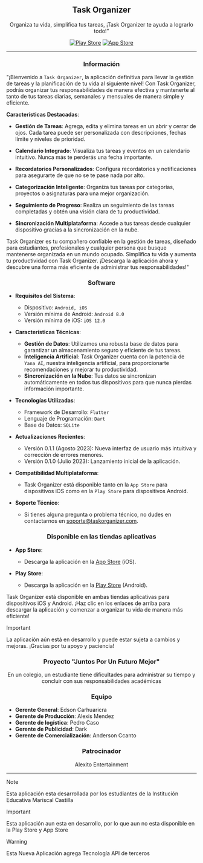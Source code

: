 <h2 align="center">Task Organizer</h2>

<p align="center">Organiza tu vida, simplifica tus tareas, ¡Task Organizer te ayuda a lograrlo todo!"</p>

<p align="center">
  <a href="#"><img title="Play Store" src="https://img.shields.io/badge/No-Google?logo=googleplay&label=Play%20Store&color=red"></a>
  <a href="#"><img title="App Store" src="https://img.shields.io/badge/Si-Google?logo=appstore&label=App%20Store&color=green"></a>
</p>

---

<h3 align="center">Información</h3>

"¡Bienvenido a `Task Organizer`, la aplicación definitiva para llevar la gestión de tareas y la planificación de tu vida al siguiente nivel! Con Task Organizer, podrás organizar tus responsabilidades de manera efectiva y mantenerte al tanto de tus tareas diarias, semanales y mensuales de manera simple y eficiente.

**Características Destacadas**:

- **Gestión de Tareas**: Agrega, edita y elimina tareas en un abrir y cerrar de ojos. Cada tarea puede ser personalizada con descripciones, fechas límite y niveles de prioridad.

- **Calendario Integrado**: Visualiza tus tareas y eventos en un calendario intuitivo. Nunca más te perderás una fecha importante.

- **Recordatorios Personalizados**: Configura recordatorios y notificaciones para asegurarte de que no se te pase nada por alto.

- **Categorización Inteligente**: Organiza tus tareas por categorías, proyectos o asignaturas para una mejor organización.

- **Seguimiento de Progreso**: Realiza un seguimiento de las tareas completadas y obtén una visión clara de tu productividad.

- **Sincronización Multiplataforma**: Accede a tus tareas desde cualquier dispositivo gracias a la sincronización en la nube.

Task Organizer es tu compañero confiable en la gestión de tareas, diseñado para estudiantes, profesionales y cualquier persona que busque mantenerse organizada en un mundo ocupado. Simplifica tu vida y aumenta tu productividad con Task Organizer. ¡Descarga la aplicación ahora y descubre una forma más eficiente de administrar tus responsabilidades!"

<h3 align="center">Software</h3>

- **Requisitos del Sistema**:
  - Dispositivo: `Android, iOS`
  - Versión mínima de Android: `Android 8.0`
  - Versión mínima de iOS: `iOS 12.0`

- **Características Técnicas**:
  - **Gestión de Datos**: Utilizamos una robusta base de datos para garantizar un almacenamiento seguro y eficiente de tus tareas.
  - **Inteligencia Artificial**: Task Organizer cuenta con la potencia de `Yana AI`, nuestra inteligencia artificial, para proporcionarte recomendaciones y mejorar tu productividad.
  - **Sincronización en la Nube**: Tus datos se sincronizan automáticamente en todos tus dispositivos para que nunca pierdas información importante.

- **Tecnologías Utilizadas**:
  - Framework de Desarrollo: `Flutter`
  - Lenguaje de Programación: `Dart`
  - Base de Datos: `SQLite`

- **Actualizaciones Recientes**:
  - Versión 0.1.1 (Agosto 2023): Nueva interfaz de usuario más intuitiva y corrección de errores menores.
  - Versión 0.1.0 (Julio 2023): Lanzamiento inicial de la aplicación.

- **Compatibilidad Multiplataforma**:
  - Task Organizer está disponible tanto en la `App Store` para dispositivos iOS como en la `Play Store` para dispositivos Android.

- **Soporte Técnico**:
  - Si tienes alguna pregunta o problema técnico, no dudes en contactarnos en [soporte@taskorganizer.com](mailto:soporte@taskorganizer.com).

<h3 align="center">Disponible en las tiendas aplicativas</h3>

- **App Store**:
  - Descarga la aplicación en la [App Store](https://link-a-tu-aplicacion-en-la-app-store) (iOS).

- **Play Store**:
  - Descarga la aplicación en la [Play Store](https://link-a-tu-aplicacion-en-la-play-store) (Android).

Task Organizer está disponible en ambas tiendas aplicativas para dispositivos iOS y Android. ¡Haz clic en los enlaces de arriba para descargar la aplicación y comenzar a organizar tu vida de manera más eficiente!

> [!IMPORTANT]
> La aplicación aún está en desarrollo y puede estar sujeta a cambios y mejoras. ¡Gracias por tu apoyo y paciencia!

<h3 align="center">Proyecto "Juntos Por Un Futuro Mejor"</h3>

<p align="center">En un colegio, un estudiante tiene dificultades para administrar su tiempo y concluir con sus responsabilidades académicas</p>

<h3 align="center">Equipo</h3>

- **Gerente General**: Edson Carhuaricra
- **Gerente de Producción**: Alexis Mendez
- **Gerente de logística**: Pedro Caso
- **Gerente de Publicidad**: Dark
- **Gerente de Comercialización**: Anderson Ccanto

<h3 align="center">Patrocinador</h3>

<p align="center">Alexito Entertainment</p>

---

> [!NOTE]
> Esta aplicación esta desarrollada por los estudiantes de la Institución Educativa Mariscal Castilla

> [!IMPORTANT]
> Esta aplicación aun esta en desarrollo, por lo que aun no esta disponible en la Play Store y App Store

> [!WARNING]
> Esta Nueva Aplicación agrega Tecnología API de terceros
